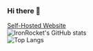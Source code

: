 ### Hi there 👋<br/>
[Self-Hosted Website](chem.theonetheonlyworld.com)<br/>
![IronRocket's GitHub stats](https://github-readme-stats.vercel.app/api?username=ironrocket&theme=radical)  
![Top Langs](https://github-readme-stats.vercel.app/api/top-langs/?username=ironrocket&layout=compact)
